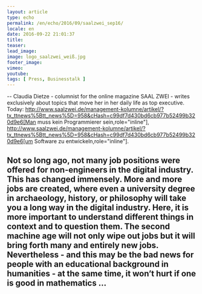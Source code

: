 ```yaml
---
layout: article
type: echo
permalink: /en/echo/2016/09/saalzwei_sep16/
locale: en
date: 2016-09-22 21:01:37
title: 
teaser: 
lead_image:
image: logo_saalzwei_weiß.jpg
footer_image:
vimeo: 
youtube:
tags: [ Press, Businesstalk ]
---
```


--
Claudia Dietze - columnist for the online magazine SAAL ZWEI - writes exclusively about topics that move her in her daily life as top executive.
Today: http://www.saalzwei.de/management-kolumne/artikel/?tx_ttnews%5Btt_news%5D=958&cHash=c99df7d430bd6cb977b52499b320d9e6[Man muss kein Programmierer sein,role="inline"], http://www.saalzwei.de/management-kolumne/artikel/?tx_ttnews%5Btt_news%5D=958&cHash=c99df7d430bd6cb977b52499b320d9e6[um Software zu entwickeln,role="inline"].

Not so long ago, not many job positions were offered for non-engineers in the digital industry. This has changed immensely. More and more jobs are created, where even a university degree in archaeology, history, or philosophy will take you a long way in the digital industry. Here, it is more important to understand different things in context and to question them. The second machine age will not only wipe out jobs but it will bring forth many and entirely new jobs. Nevertheless - and this may be the bad news for people with an educational background in humanities - at the same time, it won’t hurt if one is good in mathematics … 
--



